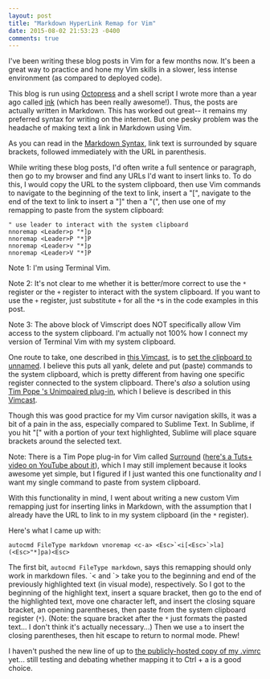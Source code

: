 ```yaml
---
layout: post
title: "Markdown HyperLink Remap for Vim"
date: 2015-08-02 21:53:23 -0400
comments: true
---
```


I've been writing these blog posts in Vim for a few months now. It's been a great way to practice and hone my Vim skills in a slower, less intense environment (as compared to deployed code). 

This blog is run using [Octopress](http://octopress.org/) and a shell script I wrote more than a year ago called [ink](https://github.com/sts10/ink) (which has been really awesome!). Thus, the posts are actually written in Markdown. This has worked out great-- it remains my preferred syntax for writing on the internet. But one pesky problem was the headache of making text a link in Markdown using Vim. 

<!-- more -->

As you can read in the [Markdown Syntax](http://daringfireball.net/projects/markdown/syntax#link), link text is surrounded by square brackets, followed immediately with the URL in parenthesis. 

While writing these blog posts, I'd often write a full sentence or paragraph, then go to my browser and find any URLs I'd want to insert links to. To do this, I would copy the URL to the system clipboard, then use Vim commands to navigate to the beginning of the text to link, insert a "[", navigate to the end of the text to link to insert a "]" then a "(", then use one of my remapping to paste from the system clipboard: 

``` 
" use leader to interact with the system clipboard 
nnoremap <Leader>p "*]p
nnoremap <Leader>P "*]P
nnoremap <Leader>v "*]p
nnoremap <Leader>V "*]P
```

Note 1: I'm using Terminal Vim. 

Note 2: It's not clear to me whether it is better/more correct to use the `*` register or the `+` register to interact with the system clipboard. If you want to use the `+` register, just substitute `+` for all the `*`s in the code examples in this post.

Note 3: The above block of Vimscript does NOT specifically allow Vim access to the system clipboard. I'm actually not 100% how I connect my version of Terminal Vim with my system clipboard. 

One route to take, one described in [this Vimcast](http://vimcasts.org/episodes/accessing-the-system-clipboard-from-vim/), is to [set the clipboard to unnamed](http://vim.wikia.com/wiki/Accessing_the_system_clipboard). I believe this puts all yank, delete and put (paste) commands to the system clipboard, which is pretty different from having one specific register connected to the system clipboard. There's _also_ a solution using [Tim Pope
's Unimpaired plug-in](https://github.com/tpope/vim-unimpaired), which I believe is described in this [Vimcast](http://vimcasts.org/episodes/using-vims-paste-mode-with-the-system-paste-command/).

Though this was good practice for my Vim cursor navigation skills, it was a bit of a pain in the ass, especially compared to Sublime Text. In Sublime, if you hit "\[" with a portion of your text highlighted, Sublime will place square brackets around the selected text. 

Note: There is a Tim Pope plug-in for Vim called [Surround](https://github.com/tpope/vim-surround) ([here's a Tuts+ video on YouTube about it](https://www.youtube.com/watch?v=5HF4jSyPpvs)), which I may still implement because it looks awesome yet simple, but I figured if I just wanted this one functionality _and_ I want my single command to paste from system clipboard.

With this functionality in mind, I went about writing a new custom Vim remapping just for inserting links in Markdown, with the assumption that I already have the URL to link to in my system clipboard (in the `*` register).

Here's what I came up with:

```
autocmd FileType markdown vnoremap <c-a> <Esc>`<i[<Esc>`>la](<Esc>"*]pa)<Esc>
```

The first bit, `autocmd FileType markdown`, says this remapping should only work in markdown files. \`< and \`> take you to the beginning and end of the previously highlighted text (in visual mode), respectively. So I got to the beginning of the highlight text, insert a square bracket, then go to the end of the highlighted text, move one character left, and insert the closing square bracket, an opening parentheses, then paste from the system clipboard register (`*`). (Note: the square bracket after the `*` just formats the pasted text... I don't think it's actually necessary...) Then we use `a` to insert the closing parentheses, then hit escape to return to normal mode. Phew! 

I haven't pushed the new line of up to [the publicly-hosted copy of my .vimrc](https://github.com/sts10/terminal_and_vim_settings/blob/master/vimrc) yet... still testing and debating whether mapping it to Ctrl + a is a good choice. 
